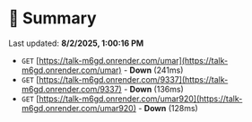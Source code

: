 # 📖 Summary
Last updated: **8/2/2025, 1:00:16 PM**

- `GET` [https://talk-m6gd.onrender.com/umar](https://talk-m6gd.onrender.com/umar) - **Down** (241ms)
- `GET` [https://talk-m6gd.onrender.com/9337](https://talk-m6gd.onrender.com/9337) - **Down** (136ms)
- `GET` [https://talk-m6gd.onrender.com/umar920](https://talk-m6gd.onrender.com/umar920) - **Down** (128ms)
